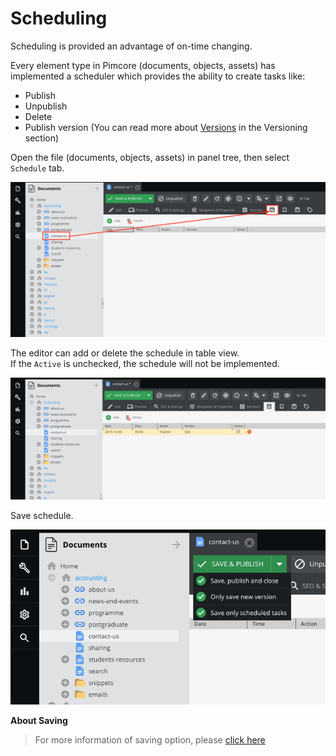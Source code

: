 # Scheduling

Scheduling is provided an advantage of on-time changing.

Every element type in Pimcore (documents, objects, assets) has implemented a scheduler which provides the ability to create tasks like:

* Publish
* Unpublish
* Delete
* Publish version (You can read more about [Versions](basic/versioning) in the Versioning section)

Open the file (documents, objects, assets) in panel tree, then select `Schedule` tab.

![](images/b301.png)

The editor can add or delete the schedule in table view.  
If the `Active` is unchecked, the schedule will not be implemented.

![](images/b302.png)

Save schedule.

![](images/b303.png)

**About Saving**
> For more information of saving option, please [click here](basic/interface?id=saving-options)  
